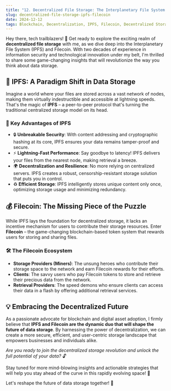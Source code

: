 ```yaml
---
title: "12. Decentralized File Storage: The Interplanetary File System (IPFS) and Filecoin"
slug: decentralized-file-storage-ipfs-filecoin
date: 2024-12-12
tags: Blockchain, Decentralization, IPFS, Filecoin, Decentralized Storage
---
```


Hey there, tech trailblazers! 🚀 Get ready to explore the exciting realm of **decentralized file storage** with me, as we dive deep into the Interplanetary File System (IPFS) and Filecoin. With two decades of experience in information security and technological innovation under my belt, I'm thrilled to share some game-changing insights that will revolutionize the way you think about data storage. 

## 🤔 IPFS: A Paradigm Shift in Data Storage

Imagine a world where your files are stored across a vast network of nodes, making them virtually indestructible and accessible at lightning speeds. That's the magic of **IPFS** – a peer-to-peer protocol that's turning the traditional centralized storage model on its head. 

### 🌟 Key Advantages of IPFS

- 🔒 **Unbreakable Security**: With content addressing and cryptographic hashing at its core, IPFS ensures your data remains tamper-proof and secure.
- ⚡ **Lightning-Fast Performance**: Say goodbye to latency! IPFS delivers your files from the nearest node, making retrieval a breeze.
- 🌍 **Decentralization and Resilience**: No more relying on centralized servers. IPFS creates a robust, censorship-resistant storage solution that puts you in control.
- ♻️ **Efficient Storage**: IPFS intelligently stores unique content only once, optimizing storage usage and minimizing redundancy.

## 💰 Filecoin: The Missing Piece of the Puzzle

While IPFS lays the foundation for decentralized storage, it lacks an incentive mechanism for users to contribute their storage resources. Enter **Filecoin** – the game-changing blockchain-based token system that rewards users for storing and sharing files. 

### 🛠️ The Filecoin Ecosystem

- **Storage Providers (Miners)**: The unsung heroes who contribute their storage space to the network and earn Filecoin rewards for their efforts.
- **Clients**: The savvy users who pay Filecoin tokens to store and retrieve their precious data from the network.
- **Retrieval Providers**: The speed demons who ensure clients can access their data in a flash by offering additional retrieval services.

## 💡 Embracing the Decentralized Future

As a passionate advocate for blockchain and digital asset adoption, I firmly believe that **IPFS and Filecoin are the dynamic duo that will shape the future of data storage**. By harnessing the power of decentralization, we can create a more secure, efficient, and user-centric storage landscape that empowers businesses and individuals alike.

*Are you ready to join the decentralized storage revolution and unlock the full potential of your data?* 🔓

Stay tuned for more mind-blowing insights and actionable strategies that will help you stay ahead of the curve in this rapidly evolving space! 🚀

Let's reshape the future of data storage together! 💪